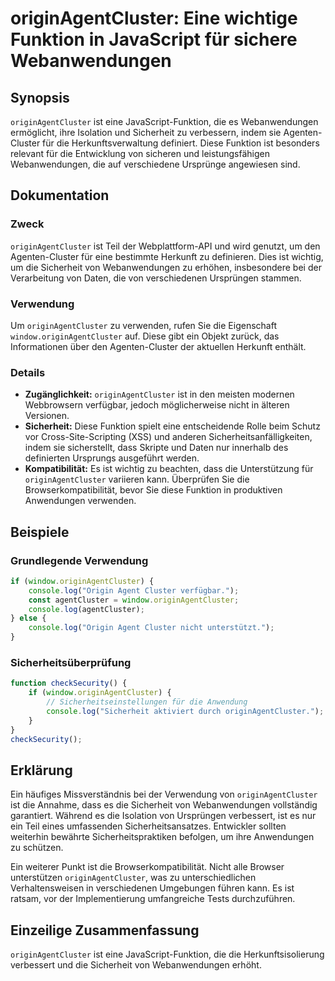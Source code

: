 <!--
Meta Description: # originAgentCluster: Eine wichtige Funktion in JavaScript für sichere Webanwendungen ## Synopsis `originAgentCluster` ist eine JavaScript-Funktion, d...
Meta Keywords: die, originagentcluster, ist, von, funktion
-->

# originAgentCluster: Eine wichtige Funktion in JavaScript für sichere Webanwendungen

## Synopsis
`originAgentCluster` ist eine JavaScript-Funktion, die es Webanwendungen ermöglicht, ihre Isolation und Sicherheit zu verbessern, indem sie Agenten-Cluster für die Herkunftsverwaltung definiert. Diese Funktion ist besonders relevant für die Entwicklung von sicheren und leistungsfähigen Webanwendungen, die auf verschiedene Ursprünge angewiesen sind.

## Dokumentation
### Zweck
`originAgentCluster` ist Teil der Webplattform-API und wird genutzt, um den Agenten-Cluster für eine bestimmte Herkunft zu definieren. Dies ist wichtig, um die Sicherheit von Webanwendungen zu erhöhen, insbesondere bei der Verarbeitung von Daten, die von verschiedenen Ursprüngen stammen.

### Verwendung
Um `originAgentCluster` zu verwenden, rufen Sie die Eigenschaft `window.originAgentCluster` auf. Diese gibt ein Objekt zurück, das Informationen über den Agenten-Cluster der aktuellen Herkunft enthält.

### Details
- **Zugänglichkeit:** `originAgentCluster` ist in den meisten modernen Webbrowsern verfügbar, jedoch möglicherweise nicht in älteren Versionen.
- **Sicherheit:** Diese Funktion spielt eine entscheidende Rolle beim Schutz vor Cross-Site-Scripting (XSS) und anderen Sicherheitsanfälligkeiten, indem sie sicherstellt, dass Skripte und Daten nur innerhalb des definierten Ursprungs ausgeführt werden.
- **Kompatibilität:** Es ist wichtig zu beachten, dass die Unterstützung für `originAgentCluster` variieren kann. Überprüfen Sie die Browserkompatibilität, bevor Sie diese Funktion in produktiven Anwendungen verwenden.

## Beispiele
### Grundlegende Verwendung
```javascript
if (window.originAgentCluster) {
    console.log("Origin Agent Cluster verfügbar.");
    const agentCluster = window.originAgentCluster;
    console.log(agentCluster);
} else {
    console.log("Origin Agent Cluster nicht unterstützt.");
}
```

### Sicherheitsüberprüfung
```javascript
function checkSecurity() {
    if (window.originAgentCluster) {
        // Sicherheitseinstellungen für die Anwendung
        console.log("Sicherheit aktiviert durch originAgentCluster.");
    }
}
checkSecurity();
```

## Erklärung
Ein häufiges Missverständnis bei der Verwendung von `originAgentCluster` ist die Annahme, dass es die Sicherheit von Webanwendungen vollständig garantiert. Während es die Isolation von Ursprüngen verbessert, ist es nur ein Teil eines umfassenden Sicherheitsansatzes. Entwickler sollten weiterhin bewährte Sicherheitspraktiken befolgen, um ihre Anwendungen zu schützen.

Ein weiterer Punkt ist die Browserkompatibilität. Nicht alle Browser unterstützen `originAgentCluster`, was zu unterschiedlichen Verhaltensweisen in verschiedenen Umgebungen führen kann. Es ist ratsam, vor der Implementierung umfangreiche Tests durchzuführen.

## Einzeilige Zusammenfassung
`originAgentCluster` ist eine JavaScript-Funktion, die die Herkunftsisolierung verbessert und die Sicherheit von Webanwendungen erhöht.